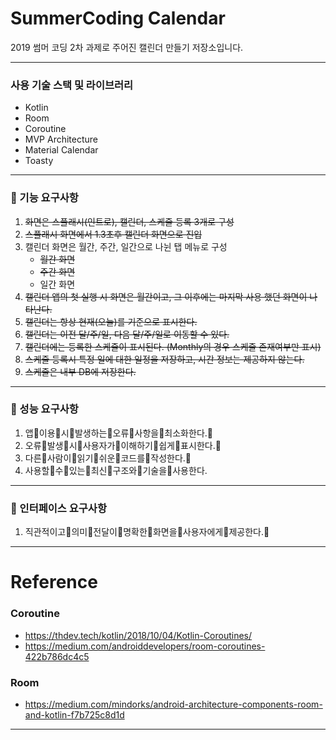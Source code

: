 # SummerCoding Calendar
2019 썸머 코딩 2차 과제로 주어진 캘린더 만들기 저장소입니다.
***
### __사용 기술 스택 및 라이브러리__

* Kotlin
* Room
* Coroutine
* MVP Architecture
* Material Calendar
* Toasty

***
### __:seedling: 기능 요구사항__

1. ~~화면은 스플래시(인트로), 캘린더, 스케줄 등록 3개로 구성~~
2. ~~스플래시 화면에서 1.3초후 캘린더 화면으로 진입~~
3. 캘린더 화면은 월간, 주간, 일간으로 나뉜 탭 메뉴로 구성
    * ~~월간 화면~~
    * ~~주간 화면~~
    * 일간 화면
4. ~~캘린더 앱의 첫 실행 시 화면은 월간이고, 그 이후에는 마지막 사용 했던 화면이 나타난다.~~
5. ~~캘린더는 항상 현재(오늘)를 기준으로 표시한다.~~
6. ~~캘린더는 이전 달/주/일, 다음 달/주/일로 이동할 수 있다.~~
7. ~~캘린더에는 등록한 스케쥴이 표시된다. (Monthly의 경우 스케줄 존재여부만 표시)~~
8. ~~스케줄 등록시 특정 일에 대한 일정을 저장하고, 시간 정보는 제공하지 않는다.~~
9. ~~스케줄은 내부 DB에 저장한다.~~
***
### __:seedling: 성능 요구사항__

1. 앱이용시발생하는오류사항을최소화한다.
2. 오류발생시사용자가이해하기쉽게표시한다.
3. 다른사람이읽기쉬운코드를작성한다.
4. 사용할수있는최신구조와기술을사용한다.
***

### __:seedling: 인터페이스 요구사항__

1. 직관적이고의미전달이명확한화면을사용자에게제공한다.
***

# Reference

### Coroutine
* https://thdev.tech/kotlin/2018/10/04/Kotlin-Coroutines/
* https://medium.com/androiddevelopers/room-coroutines-422b786dc4c5

### Room
* https://medium.com/mindorks/android-architecture-components-room-and-kotlin-f7b725c8d1d

***
